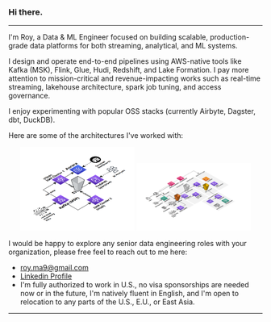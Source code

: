 ### Hi there.
---
I'm Roy, a Data & ML Engineer focused on building scalable, production-grade data platforms for both streaming, analytical, and ML systems.

I design and operate end-to-end pipelines using AWS-native tools like Kafka (MSK), Flink, Glue, Hudi, Redshift, and Lake Formation. I pay more attention to mission-critical and revenue-impacting works such as real-time streaming, lakehouse architecture, spark job tuning, and access governance.

I enjoy experimenting with popular OSS stacks (currently Airbyte, Dagster, dbt, DuckDB).

Here are some of the architectures I've worked with:

<p align="center">
  <img src="img/2-path-realtime-streaming.png" width="45%" />
  <img src="img/Data Marketplace_v2.png" width="45%" />
</p>

I would be happy to explore any senior data engineering roles with your organization, please free feel to reach out to me here:
- [roy.ma9@gmail.com](mailto:roy.ma9@gmail.com)
- [Linkedin Profile](https://www.linkedin.com/in/royma/)
- I'm fully authorized to work in U.S., no visa sponsorships are needed now or in the future, I'm natively fluent in English, and I'm open to relocation to any parts of the U.S., E.U., or East Asia.
---
